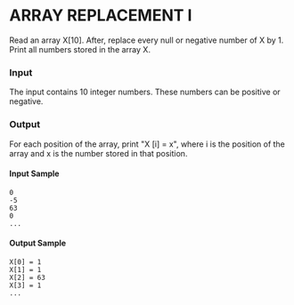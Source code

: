 # ARRAY REPLACEMENT I
Read an array X[10]. After, replace every null or negative number of X ​by 1. Print all numbers stored in the array X.
### Input
The input contains 10 integer numbers. These numbers ​​can be positive or negative.
### Output
For each position of the array, print "X [i] = x", where i is the position of the array and x is the number stored in that position.
#### Input Sample	
    0  
    -5  
    63  
    0  
    ...
#### Output Sample
    X[0] = 1  
    X[1] = 1  
    X[2] = 63  
    X[3] = 1  
    ...